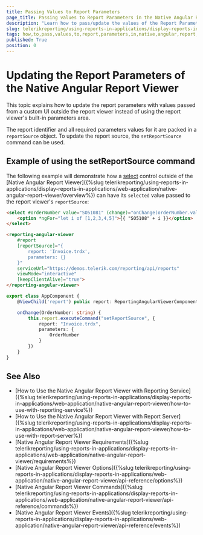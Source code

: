 ```yaml
---
title: Passing Values to Report Parameters
page_title: Passing values to Report Parameters in the Native Angular Report Viewer
description: "Learn how to pass/update the values of the Report Parameters or load a new report in the Native Angular Report Viewer."
slug: telerikreporting/using-reports-in-applications/display-reports-in-applications/web-application/native-angular-report-viewer/customizing/passing-parameter-values
tags: how,to,pass,values,to,report,parameters,in,native,angular,report,viewer
published: True
position: 0
---
```


# Updating the Report Parameters of the Native Angular Report Viewer

This topic explains how to update the report parameters with values passed from a custom UI outside the report viewer instead of using the report viewer's built-in parameters area. 

The report identifier and all required parameters values for it are packed in a `reportSource` object. To update the report source, the `setReportSource` command can be used.

## Example of using the setReportSource command

The following example will demonstrate how a [select](https://developer.mozilla.org/en-US/docs/Web/HTML/Element/select) control outside of the [Native Angular Report Viewer]({%slug telerikreporting/using-reports-in-applications/display-reports-in-applications/web-application/native-angular-report-viewer/overview%}) can have its `selected` value passed to the report viewer's `reportSource`:

````HTML
<select #orderNumber value="SO51081" (change)="onChange(orderNumber.value)">
	<option *ngFor="let i of [1,2,3,4,5]">{{ "SO5108" + i }}</option>
</select>

<reporting-angular-viewer
	#report
	[reportSource]="{
		report: 'Invoice.trdx',
		parameters: {}
	}"
	serviceUrl="https://demos.telerik.com/reporting/api/reports"
	viewMode="interactive"
	[keepClientAlive]="true">
</reporting-angular-viewer>
````
````TypeScript
export class AppComponent {
	@ViewChild('report') public report: ReportingAngularViewerComponent;

	onChange(OrderNumber: string) {
		this.report.executeCommand("setReportSource", {
			report: "Invoice.trdx",
			parameters: {
				OrderNumber
			}
		})
	}
}
````


## See Also

* [How to Use the Native Angular Report Viewer with Reporting Service]({%slug telerikreporting/using-reports-in-applications/display-reports-in-applications/web-application/native-angular-report-viewer/how-to-use-with-reporting-service%})
* [How to Use the Native Angular Report Viewer with Report Server]({%slug telerikreporting/using-reports-in-applications/display-reports-in-applications/web-application/native-angular-report-viewer/how-to-use-with-report-server%})
* [Native Angular Report Viewer Requirements]({%slug telerikreporting/using-reports-in-applications/display-reports-in-applications/web-application/native-angular-report-viewer/requirements%})
* [Native Angular Report Viewer Options]({%slug telerikreporting/using-reports-in-applications/display-reports-in-applications/web-application/native-angular-report-viewer/api-reference/options%})
* [Native Angular Report Viewer Commands]({%slug telerikreporting/using-reports-in-applications/display-reports-in-applications/web-application/native-angular-report-viewer/api-reference/commands%})
* [Native Angular Report Viewer Events]({%slug telerikreporting/using-reports-in-applications/display-reports-in-applications/web-application/native-angular-report-viewer/api-reference/events%})
